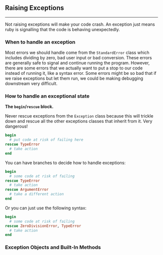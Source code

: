## Raising Exceptions
---

Not raising exceptions will make your code crash. An exception just means ruby is signalling that the 
code is behaving unexpectedly. 

### When to handle an exception
Most errors we should handle come from the `StandardError` class which includes dividing by zero, bad user input or bad conversion. These errors are generally safe to signal and continue running the program. However, there are some errors that we actually want to put a stop to our code instead of running it, like a syntax error. Some errors might be so bad that if we raise exceptions but let them run, we could be making debugging downstream very difficult. 

### How to handle an exceptional state

**The `begin`/`rescue` block.**

Never rescue exceptions from the `Exception` class because this will trickle down and rescue all the 
other exceptions classes that inherit from it. Very dangerous!


```ruby
begin
  # put code at risk of failing here
rescue TypeError
  # take action
end
```

You can have branches to decide how to handle exceptions:
```ruby
begin
  # some code at risk of failing
rescue TypeError
  # take action
rescue ArgumentError
  # take a different action
end
```

Or you can just use the following syntax:
```ruby
begin
  # some code at risk of failing
rescue ZeroDivisionError, TypeError
  # take action
end
```

### Exception Objects and Built-In Methods

